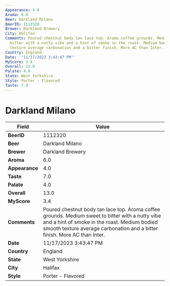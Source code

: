 ```yaml
---
Appearance: 4.0
Aroma: 6.0
Beer: Darkland Milano
BeerID: 1112320
Brewer: Darkland Brewery
City: Halifax
Comments: Poured chestnut body tan lace top. Aroma coffee grounds. Medium sweet to
  bitter with a nutty vibe and a hint of smoke in the roast. Medium bodied smooth
  texture average carbonation and a bitter finish. More AC than Inter.
Country: England
Date: '"11/17/2023 3:43:47 PM"'
MyScore: 3.4
Overall: 13.0
Palate: 4.0
State: West Yorkshire
Style: Porter - Flavored
Taste: 7.0
---
```


# Darkland Milano

| Field         | Value |
|---------------|-------|
| **BeerID** | 1112320 |
| **Beer** | Darkland Milano |
| **Brewer** | Darkland Brewery |
| **Aroma** | 6.0 |
| **Appearance** | 4.0 |
| **Taste** | 7.0 |
| **Palate** | 4.0 |
| **Overall** | 13.0 |
| **MyScore** | 3.4 |
| **Comments** | Poured chestnut body tan lace top. Aroma coffee grounds. Medium sweet to bitter with a nutty vibe and a hint of smoke in the roast. Medium bodied smooth texture average carbonation and a bitter finish. More AC than Inter. |
| **Date** | 11/17/2023 3:43:47 PM |
| **Country** | England |
| **State** | West Yorkshire |
| **City** | Halifax |
| **Style** | Porter - Flavored |
